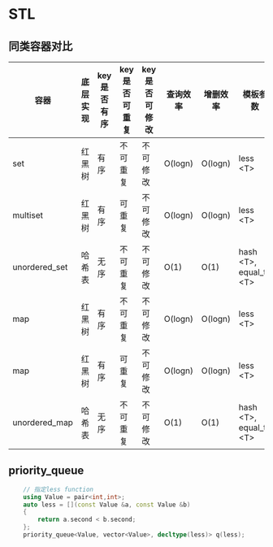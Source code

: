 # STL

## 同类容器对比

| 容器 | 底层实现 | key是否有序 | key是否可重复 | key是否可修改 | 查询效率 | 增删效率 | 模板参数 |
| --- | --- | --- | --- | --- | --- | --- | --- |
| set | 红黑树 | 有序 | 不可重复 | 不可修改 | O(logn) | O(logn) | less \<T> |
| multiset | 红黑树 | 有序 | 可重复 | 不可修改 | O(logn) | O(logn) | less \<T> |
| unordered_set | 哈希表 | 无序 | 不可重复 | 不可修改 | O(1) | O(1) | hash \<T>, equal_to \<T> |
| map | 红黑树 | 有序 | 不可重复 | 不可修改 | O(logn) | O(logn) | less \<T> |
| map | 红黑树 | 有序 | 可重复 | 不可修改 | O(logn) | O(logn) | less \<T> |
| unordered_map | 哈希表 | 无序 | 不可重复 | 不可修改 | O(1) | O(1) | hash \<T>, equal_to \<T> |

## priority_queue

```cpp
    // 指定less function
    using Value = pair<int,int>;
    auto less = [](const Value &a, const Value &b)
    {
        return a.second < b.second;
    };
    priority_queue<Value, vector<Value>, decltype(less)> q(less);
```
